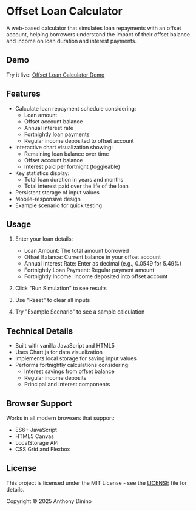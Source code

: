 # Offset Loan Calculator

A web-based calculator that simulates loan repayments with an offset account, helping borrowers understand the impact of their offset balance and income on loan duration and interest payments.

## Demo

Try it live: [Offset Loan Calculator Demo](https://offset-loan-calculator.vercel.app/)

## Features

- Calculate loan repayment schedule considering:
  - Loan amount
  - Offset account balance
  - Annual interest rate
  - Fortnightly loan payments
  - Regular income deposited to offset account
- Interactive chart visualization showing:
  - Remaining loan balance over time
  - Offset account balance
  - Interest paid per fortnight (toggleable)
- Key statistics display:
  - Total loan duration in years and months
  - Total interest paid over the life of the loan
- Persistent storage of input values
- Mobile-responsive design
- Example scenario for quick testing

## Usage

1. Enter your loan details:

   - Loan Amount: The total amount borrowed
   - Offset Balance: Current balance in your offset account
   - Annual Interest Rate: Enter as decimal (e.g., 0.0549 for 5.49%)
   - Fortnightly Loan Payment: Regular payment amount
   - Fortnightly Income: Income deposited into offset account

2. Click "Run Simulation" to see results
3. Use "Reset" to clear all inputs
4. Try "Example Scenario" to see a sample calculation

## Technical Details

- Built with vanilla JavaScript and HTML5
- Uses Chart.js for data visualization
- Implements local storage for saving input values
- Performs fortnightly calculations considering:
  - Interest savings from offset balance
  - Regular income deposits
  - Principal and interest components

## Browser Support

Works in all modern browsers that support:

- ES6+ JavaScript
- HTML5 Canvas
- LocalStorage API
- CSS Grid and Flexbox

## License

This project is licensed under the MIT License - see the [LICENSE](LICENSE) file for details.

Copyright © 2025 Anthony Dinino
